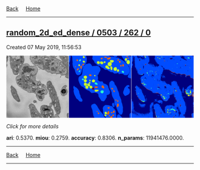 
[Back](..)&nbsp;&nbsp;&nbsp;&nbsp;&nbsp;[Home](https://leapmanlab.github.io/snapshots)

---

<div class="summary"><a href="0"><h2>random_2d_ed_dense / 0503 / 262 / 0</h2></a><p>Created 07 May 2019, 11:56:53
</p><a href="0"><img src="0/media/summary.png" align="center"></a><p>
<i>Click for more details</i>
</p></div>

**ari**: 0.5370. **miou**: 0.2759. **accuracy**: 0.8306. **n_params**: 11941476.0000. 

---

[Back](..)&nbsp;&nbsp;&nbsp;&nbsp;&nbsp;[Home](https://leapmanlab.github.io/snapshots)

---